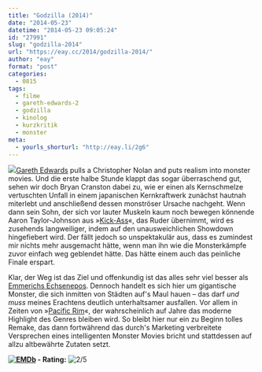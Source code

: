 ```yaml
---
title: "Godzilla (2014)"
date: "2014-05-23"
datetime: "2014-05-23 09:05:24"
id: "27991"
slug: "godzilla-2014"
url: "https://eay.cc/2014/godzilla-2014/"
author: "eay"
format: "post"
categories:
  - 0815
tags:
  - filme
  - gareth-edwards-2
  - godzilla
  - kinolog
  - kurzkritik
  - monster
meta:
  - yourls_shorturl: "http://eay.li/2g6"
---
```


![](https://eay.cc/uploads/movies/godzilla_2014.jpg)[Gareth Edwards](http://www.imdb.com/name/nm2284484/) pulls a Christopher Nolan and puts realism into monster movies. Und die erste halbe Stunde klappt das sogar überraschend gut, sehen wir doch Bryan Cranston dabei zu, wie er einen als Kernschmelze vertuschten Unfall in einem japanischen Kernkraftwerk zunächst hautnah miterlebt und anschließend dessen monströser Ursache nachgeht. Wenn dann sein Sohn, der sich vor lauter Muskeln kaum noch bewegen könnende Aaron Taylor-Johnson aus »[Kick-Ass](//eay.cc/2010/review-rundumschlag-9-teil-2/)«, das Ruder übernimmt, wird es zusehends langweiliger, indem auf den unausweichlichen Showdown hingefiebert wird. Der fällt jedoch so unspektakulär aus, dass es zumindest mir nichts mehr ausgemacht hätte, wenn man ihn wie die Monsterkämpfe zuvor einfach weg geblendet hätte. Das hätte einem auch das peinliche Finale erspart.

Klar, der Weg ist das Ziel und offenkundig ist das alles sehr viel besser als [Emmerichs Echsenepos](http://www.imdb.com/title/tt0120685/). Dennoch handelt es sich hier um gigantische Monster, die sich inmitten von Städten auf's Maul hauen – das darf _und muss_ meines Erachtens deutlich unterhaltsamer ausfallen. Vor allem in Zeiten von »[Pacific Rim](http://www.imdb.com/title/tt1663662/)«, der wahrscheinlich auf Jahre das moderne Highlight des Genres bleiben wird. So bleibt hier nur ein zu Beginn tolles Remake, das dann fortwährend das durch's Marketing verbreitete Versprechen eines intelligenten Monster Movies bricht und stattdessen auf allzu altbewährte Zutaten setzt.

 **[![EMDb](https://eay.cc/uploads/pages/emdb/emdb_mini.gif)](http://eay.cc/emdb/) - Rating:** ![2/5](https://eay.cc/uploads/pages/emdb/s_2.gif)
